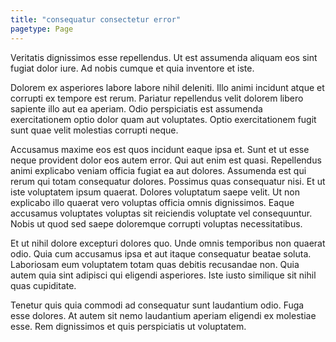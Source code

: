 ```yaml
---
title: "consequatur consectetur error"
pagetype: Page
---
```

Veritatis dignissimos esse repellendus. Ut est assumenda aliquam eos sint fugiat dolor iure. Ad nobis cumque et quia inventore et iste.

Dolorem ex asperiores labore labore nihil deleniti. Illo animi incidunt atque et corrupti ex tempore est rerum. Pariatur repellendus velit dolorem libero sapiente illo aut ea aperiam. Odio perspiciatis est assumenda exercitationem optio dolor quam aut voluptates. Optio exercitationem fugit sunt quae velit molestias corrupti neque.

Accusamus maxime eos est quos incidunt eaque ipsa et. Sunt et ut esse neque provident dolor eos autem error. Qui aut enim est quasi. Repellendus animi explicabo veniam officia fugiat ea aut dolores. Assumenda est qui rerum qui totam consequatur dolores. Possimus quas consequatur nisi.
Et ut iste voluptatem ipsum quaerat. Dolores voluptatum saepe velit. Ut non explicabo illo quaerat vero voluptas officia omnis dignissimos. Eaque accusamus voluptates voluptas sit reiciendis voluptate vel consequuntur. Nobis ut quod sed saepe doloremque corrupti voluptas necessitatibus.

Et ut nihil dolore excepturi dolores quo. Unde omnis temporibus non quaerat odio. Quia cum accusamus ipsa et aut itaque consequatur beatae soluta. Laboriosam eum voluptatem totam quas debitis recusandae non. Quia autem quia sint adipisci qui eligendi asperiores. Iste iusto similique sit nihil quas cupiditate.

Tenetur quis quia commodi ad consequatur sunt laudantium odio. Fuga esse dolores. At autem sit nemo laudantium aperiam eligendi ex molestiae esse. Rem dignissimos et quis perspiciatis ut voluptatem.
